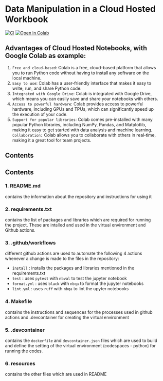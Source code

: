 # Data Manipulation in a Cloud Hosted Workbook
[![CI](https://github.com/nogibjj/IDS-706_rg361_week-9/actions/workflows/cicd.yml/badge.svg)](https://github.com/nogibjj/IDS-706_rg361_week-9/actions/workflows/cicd.yml)
[![Open In Colab](https://colab.research.google.com/assets/colab-badge.svg)](https://colab.research.google.com/gist/revanth7667/cecde66ae9c28996867bba6a81533882/ids-706_rg361_week-9.ipynb)

## Advantages of Cloud Hosted Notebooks, with Google Colab as example:

1. ``Free and cloud-based``: Colab is a free, cloud-based platform that allows you to run Python code without having to install any software on the local machine.
2. ``Easy to use``: Colab has a user-friendly interface that makes it easy to write, run, and share Python code.
3. ``Integrated with Google Drive``: Colab is integrated with Google Drive, which means you can easily save and share your notebooks with others.
4. ``Access to powerful hardware``: Colab provides access to powerful hardware, including GPUs and TPUs, which can significantly speed up the execution of your code.
5. ``Support for popular libraries``: Colab comes pre-installed with many popular Python libraries, including NumPy, Pandas, and Matplotlib, making it easy to get started with data analysis and machine learning.
``Collaboration:`` Colab allows you to collaborate with others in real-time, making it a great tool for team projects.

## Contents

## Contents
### 1. README.md
   contains the information about the repository and instructions for using it
   
### 2. requirements.txt
   contains the list of packages and libraries which are required for running the project. These are intalled and used in the virtual environment and Github actions.
   
### 3. .github/workflows
   different github actions are used to automate the following 4 actions whenever a change is made to the files in the repository:
   - ``install`` : installs the packages and libraries mentioned in the requirements.txt
   - ``test`` : uses ``pytest`` with ``nbval``  to test the jupyter notebook
   - ``format.yml`` : uses ``black`` with ``nbqa`` to format the jupyter notebooks 
   - ``lint.yml`` : uses ``ruff`` with ``nbqa`` to lint the upyter notebooks
   
### 4. Makefile
   contains the instructions and sequences for the processes used in github actions and .devcontainer for creating the virtual environment
   
### 5. .devcontainer
   contains the ``dockerfile`` and ``devcontainer.json`` files which are used to build and define the setting of the virtual environment (codespaces - python) for running the codes.


### 6. resources 
   contains the other files which are used in README

